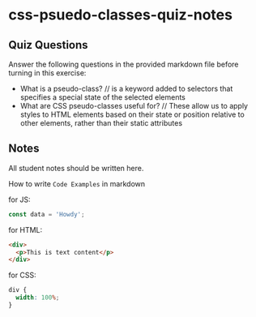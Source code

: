# css-psuedo-classes-quiz-notes

## Quiz Questions

Answer the following questions in the provided markdown file before turning in this exercise:

- What is a pseudo-class?
  // is a keyword added to selectors that specifies a special state of the selected elements
- What are CSS pseudo-classes useful for?
  // These allow us to apply styles to HTML elements based on their state or position relative to other elements, rather than their static attributes

## Notes

All student notes should be written here.

How to write `Code Examples` in markdown

for JS:

```javascript
const data = 'Howdy';
```

for HTML:

```html
<div>
  <p>This is text content</p>
</div>
```

for CSS:

```css
div {
  width: 100%;
}
```
